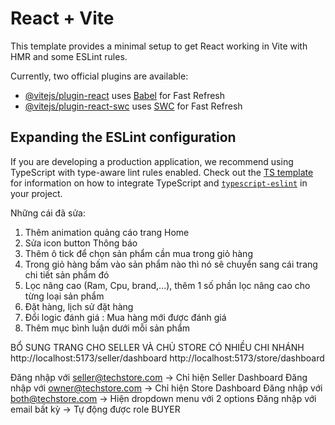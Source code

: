 # React + Vite

This template provides a minimal setup to get React working in Vite with HMR and some ESLint rules.

Currently, two official plugins are available:

- [@vitejs/plugin-react](https://github.com/vitejs/vite-plugin-react/blob/main/packages/plugin-react) uses [Babel](https://babeljs.io/) for Fast Refresh
- [@vitejs/plugin-react-swc](https://github.com/vitejs/vite-plugin-react/blob/main/packages/plugin-react-swc) uses [SWC](https://swc.rs/) for Fast Refresh

## Expanding the ESLint configuration

If you are developing a production application, we recommend using TypeScript with type-aware lint rules enabled. Check out the [TS template](https://github.com/vitejs/vite/tree/main/packages/create-vite/template-react-ts) for information on how to integrate TypeScript and [`typescript-eslint`](https://typescript-eslint.io) in your project.


Những cái đã sửa:
1. Thêm animation quảng cáo trang Home
2. Sửa icon button Thông báo
3. Thêm ô tick để chọn sản phẩm cần mua trong giỏ hàng
4. Trong giỏ hàng bấm vào sản phẩm nào thì nó sẽ chuyển sang cái trang chi tiết sản phẩm đó
5. Lọc nâng cao (Ram, Cpu, brand,...), thêm 1 số phần lọc nâng cao cho từng loại sản phẩm
6. Đặt hàng, lịch sử đặt hàng
7. Đổi logic đánh giá : Mua hàng mới được đánh giá 
8. Thêm mục bình luận dưới mỗi sản phẩm



BỔ SUNG TRANG CHO SELLER VÀ CHỦ STORE CÓ NHIỀU CHI NHÁNH
http://localhost:5173/seller/dashboard
http://localhost:5173/store/dashboard

Đăng nhập với seller@techstore.com → Chỉ hiện Seller Dashboard
Đăng nhập với owner@techstore.com → Chỉ hiện Store Dashboard
Đăng nhập với both@techstore.com → Hiện dropdown menu với 2 options
Đăng nhập với email bất kỳ → Tự động được role BUYER
